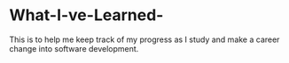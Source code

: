 # What-I-ve-Learned-
This is to help me keep track of my progress as I study and make a career change into software development.
